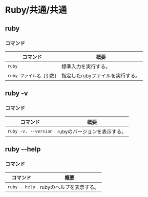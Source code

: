 # Ruby/共通/共通

## ruby

### コマンド

|コマンド|概要|
|---|---|
|`ruby`|標準入力を実行する。|
|`ruby ファイル名 [引数]`|指定したrubyファイルを実行する。|

## ruby -v

### コマンド

| コマンド             | 概要                         |
| -------------------- | ---------------------------- |
| `ruby -v, --version` | rubyのバージョンを表示する。 |

## ruby --help

### コマンド

| コマンド      | 概要                     |
| ------------- | ------------------------ |
| `ruby --help` | rubyのヘルプを表示する。 |
